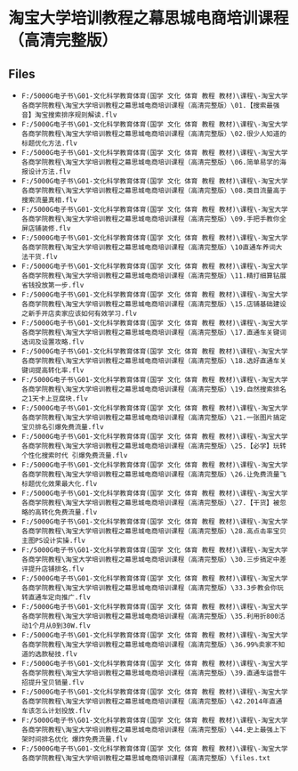 # 淘宝大学培训教程之幕思城电商培训课程（高清完整版）

## Files

- `F:/5000G电子书\G01-文化科学教育体育(国学 文化 体育 教程 教材)\课程\-淘宝大学各商学院教程\淘宝大学培训教程之幕思城电商培训课程（高清完整版）\01.【搜索最强音】淘宝搜索排序规则解读.flv`
- `F:/5000G电子书\G01-文化科学教育体育(国学 文化 体育 教程 教材)\课程\-淘宝大学各商学院教程\淘宝大学培训教程之幕思城电商培训课程（高清完整版）\02.很少人知道的标题优化方法.flv`
- `F:/5000G电子书\G01-文化科学教育体育(国学 文化 体育 教程 教材)\课程\-淘宝大学各商学院教程\淘宝大学培训教程之幕思城电商培训课程（高清完整版）\06.简单易学的海报设计方法.flv`
- `F:/5000G电子书\G01-文化科学教育体育(国学 文化 体育 教程 教材)\课程\-淘宝大学各商学院教程\淘宝大学培训教程之幕思城电商培训课程（高清完整版）\08.类目流量高于搜索流量真相.flv`
- `F:/5000G电子书\G01-文化科学教育体育(国学 文化 体育 教程 教材)\课程\-淘宝大学各商学院教程\淘宝大学培训教程之幕思城电商培训课程（高清完整版）\09.手把手教你全屏店铺装修.flv`
- `F:/5000G电子书\G01-文化科学教育体育(国学 文化 体育 教程 教材)\课程\-淘宝大学各商学院教程\淘宝大学培训教程之幕思城电商培训课程（高清完整版）\10直通车养词大法干货.flv`
- `F:/5000G电子书\G01-文化科学教育体育(国学 文化 体育 教程 教材)\课程\-淘宝大学各商学院教程\淘宝大学培训教程之幕思城电商培训课程（高清完整版）\11.精打细算钻展省钱投放第一步.flv`
- `F:/5000G电子书\G01-文化科学教育体育(国学 文化 体育 教程 教材)\课程\-淘宝大学各商学院教程\淘宝大学培训教程之幕思城电商培训课程（高清完整版）\15.店铺基础建设之新手开店卖家应该如何有效学习.flv`
- `F:/5000G电子书\G01-文化科学教育体育(国学 文化 体育 教程 教材)\课程\-淘宝大学各商学院教程\淘宝大学培训教程之幕思城电商培训课程（高清完整版）\17.直通车关键词选词及设置攻略.flv`
- `F:/5000G电子书\G01-文化科学教育体育(国学 文化 体育 教程 教材)\课程\-淘宝大学各商学院教程\淘宝大学培训教程之幕思城电商培训课程（高清完整版）\18.选好直通车关键词提高转化率.flv`
- `F:/5000G电子书\G01-文化科学教育体育(国学 文化 体育 教程 教材)\课程\-淘宝大学各商学院教程\淘宝大学培训教程之幕思城电商培训课程（高清完整版）\19.自然搜索排名之1天卡上豆腐块.flv`
- `F:/5000G电子书\G01-文化科学教育体育(国学 文化 体育 教程 教材)\课程\-淘宝大学各商学院教程\淘宝大学培训教程之幕思城电商培训课程（高清完整版）\21.一张图片搞定宝贝排名引爆免费流量.flv`
- `F:/5000G电子书\G01-文化科学教育体育(国学 文化 体育 教程 教材)\课程\-淘宝大学各商学院教程\淘宝大学培训教程之幕思城电商培训课程（高清完整版）\25.【必学】玩转个性化搜索时代 引爆免费流量.flv`
- `F:/5000G电子书\G01-文化科学教育体育(国学 文化 体育 教程 教材)\课程\-淘宝大学各商学院教程\淘宝大学培训教程之幕思城电商培训课程（高清完整版）\26.让免费流量飞 标题优化效果最大化.flv`
- `F:/5000G电子书\G01-文化科学教育体育(国学 文化 体育 教程 教材)\课程\-淘宝大学各商学院教程\淘宝大学培训教程之幕思城电商培训课程（高清完整版）\27.【干货】被忽略的高转化免费流量.flv`
- `F:/5000G电子书\G01-文化科学教育体育(国学 文化 体育 教程 教材)\课程\-淘宝大学各商学院教程\淘宝大学培训教程之幕思城电商培训课程（高清完整版）\28.高点击率宝贝主图PS设计实操.flv`
- `F:/5000G电子书\G01-文化科学教育体育(国学 文化 体育 教程 教材)\课程\-淘宝大学各商学院教程\淘宝大学培训教程之幕思城电商培训课程（高清完整版）\30.三步搞定中差评提升店铺排名.flv`
- `F:/5000G电子书\G01-文化科学教育体育(国学 文化 体育 教程 教材)\课程\-淘宝大学各商学院教程\淘宝大学培训教程之幕思城电商培训课程（高清完整版）\33.3步教会你玩转直通车定向推广.flv`
- `F:/5000G电子书\G01-文化科学教育体育(国学 文化 体育 教程 教材)\课程\-淘宝大学各商学院教程\淘宝大学培训教程之幕思城电商培训课程（高清完整版）\35.利用折800活动1个月从0到30W.flv`
- `F:/5000G电子书\G01-文化科学教育体育(国学 文化 体育 教程 教材)\课程\-淘宝大学各商学院教程\淘宝大学培训教程之幕思城电商培训课程（高清完整版）\36.99%卖家不知道的选款秘技.flv`
- `F:/5000G电子书\G01-文化科学教育体育(国学 文化 体育 教程 教材)\课程\-淘宝大学各商学院教程\淘宝大学培训教程之幕思城电商培训课程（高清完整版）\39.直通车运营牛招提升宝贝销量.flv`
- `F:/5000G电子书\G01-文化科学教育体育(国学 文化 体育 教程 教材)\课程\-淘宝大学各商学院教程\淘宝大学培训教程之幕思城电商培训课程（高清完整版）\42.2014年直通车该怎么计划投放.flv`
- `F:/5000G电子书\G01-文化科学教育体育(国学 文化 体育 教程 教材)\课程\-淘宝大学各商学院教程\淘宝大学培训教程之幕思城电商培训课程（高清完整版）\44.史上最强上下架时间排名优化 爆炸免费流量.flv`
- `F:/5000G电子书\G01-文化科学教育体育(国学 文化 体育 教程 教材)\课程\-淘宝大学各商学院教程\淘宝大学培训教程之幕思城电商培训课程（高清完整版）\files.txt`
